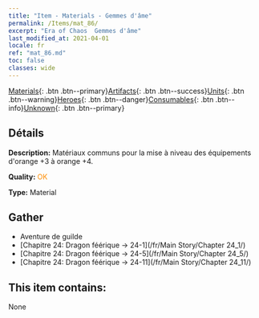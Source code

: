 ```yaml
---
title: "Item - Materials - Gemmes d'âme"
permalink: /Items/mat_86/
excerpt: "Era of Chaos  Gemmes d'âme"
last_modified_at: 2021-04-01
locale: fr
ref: "mat_86.md"
toc: false
classes: wide
---
```

 [Materials](/fr/Items/){: .btn .btn--primary}[Artifacts](/fr/Items/Artifacts/){: .btn .btn--success}[Units](/fr/Items/Units/){: .btn .btn--warning}[Heroes](/fr/Items/Heroes/){: .btn .btn--danger}[Consumables](/fr/Items/Consumables/){: .btn .btn--info}[Unknown](/fr/Items/Unknown/){: .btn .btn--primary}

## Détails
 **Description:** Matériaux communs pour la mise à niveau des équipements d'orange +3 à orange +4.

 **Quality:** <span style="color: #FF8C00">OK</span>

 **Type:** Material

## Gather

*    Aventure de guilde 
*    [Chapitre 24: Dragon féérique -> 24-1](/fr/Main Story/Chapter 24_1/) 
*    [Chapitre 24: Dragon féérique -> 24-5](/fr/Main Story/Chapter 24_5/) 
*    [Chapitre 24: Dragon féérique -> 24-11](/fr/Main Story/Chapter 24_11/) 

## This item contains:

  None

